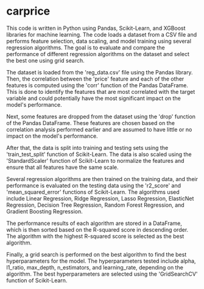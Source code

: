 # carprice
This code is written in Python using Pandas, Scikit-Learn, and XGBoost libraries for machine learning. The code loads a dataset from a CSV file and performs feature selection, data scaling, and model training using several regression algorithms. The goal is to evaluate and compare the performance of different regression algorithms on the dataset and select the best one using grid search.

The dataset is loaded from the 'reg_data.csv' file using the Pandas library. Then, the correlation between the 'price' feature and each of the other features is computed using the 'corr' function of the Pandas DataFrame. This is done to identify the features that are most correlated with the target variable and could potentially have the most significant impact on the model's performance.

Next, some features are dropped from the dataset using the 'drop' function of the Pandas DataFrame. These features are chosen based on the correlation analysis performed earlier and are assumed to have little or no impact on the model's performance.

After that, the data is split into training and testing sets using the 'train_test_split' function of Scikit-Learn. The data is also scaled using the 'StandardScaler' function of Scikit-Learn to normalize the features and ensure that all features have the same scale.

Several regression algorithms are then trained on the training data, and their performance is evaluated on the testing data using the 'r2_score' and 'mean_squared_error' functions of Scikit-Learn. The algorithms used include Linear Regression, Ridge Regression, Lasso Regression, ElasticNet Regression, Decision Tree Regression, Random Forest Regression, and Gradient Boosting Regression.

The performance results of each algorithm are stored in a DataFrame, which is then sorted based on the R-squared score in descending order. The algorithm with the highest R-squared score is selected as the best algorithm.

Finally, a grid search is performed on the best algorithm to find the best hyperparameters for the model. The hyperparameters tested include alpha, l1_ratio, max_depth, n_estimators, and learning_rate, depending on the algorithm. The best hyperparameters are selected using the 'GridSearchCV' function of Scikit-Learn.
